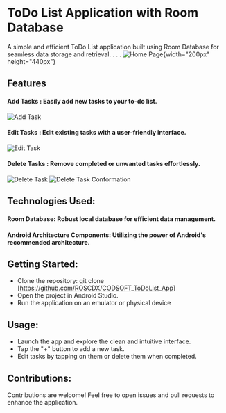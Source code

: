 
# ToDo List Application with Room Database

A simple and efficient ToDo List application built using Room Database for seamless data storage and retrieval.
.
.
.
![Home Page](https://github.com/ROSCDX/CODSOFT_ToDoList_App/blob/master/Todo%20List%20app%20SS/Home_screen.jpg){width="200px" height="440px"}


## Features

#### Add Tasks : Easily add new tasks to your to-do list.
![Add Task](https://github.com/ROSCDX/CODSOFT_ToDoList_App/blob/master/Todo%20List%20app%20SS/Add_task.jpg)
#### Edit Tasks : Edit existing tasks with a user-friendly interface.

![Edit Task](https://github.com/ROSCDX/CODSOFT_ToDoList_App/blob/master/Todo%20List%20app%20SS/edit_screen.jpg)
#### Delete Tasks : Remove completed or unwanted tasks effortlessly.

![Delete Task](https://github.com/ROSCDX/CODSOFT_ToDoList_App/blob/master/Todo%20List%20app%20SS/delete_swipe.jpg)
![Delete Task Conformation](https://github.com/ROSCDX/CODSOFT_ToDoList_App/blob/master/Todo%20List%20app%20SS/delete_conformation.jpg)

## Technologies Used:

#### Room Database: Robust local database for efficient data management.
#### Android Architecture Components: Utilizing the power of Android's recommended architecture.

## Getting Started:

- Clone the repository: git clone [https://github.com/ROSCDX/CODSOFT_ToDoList_App]
- Open the project in Android Studio.
- Run the application on an emulator or physical device

## Usage:

- Launch the app and explore the clean and intuitive interface.
- Tap the "+" button to add a new task.
- Edit tasks by tapping on them or delete them when completed.

## Contributions:

Contributions are welcome! Feel free to open issues and pull requests to enhance the application.
